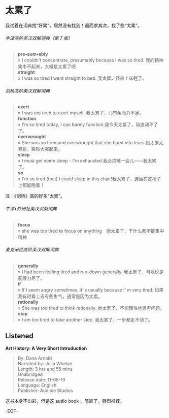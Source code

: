 # 太累了  
  
我试着在词典找“好累”，居然没有找到！退而求其次，找了些“太累”。  
  
###### 牛津高阶英汉双解词典（第 7 版）  
>**pre•sum•ably**  
» I couldn't concentrate, presumably because I was so tired. 我的精神集中不起来，大概是太累了吧  
**straight**  
» I was so tired I went straight to bed. 我太累，径直上床睡了。  
  
###### 剑桥高阶英汉双解词典  
>**exert**  
» I was too tired to exert myself. 我太累了，心有余而力不足。  
**function**  
» I'm so tired today, I can barely function.我今天太累了，简直动不了了。  
**overwrought**  
» She was so tired and overwrought that she burst into tears.她太累太紧张，突然大哭起来。  
**sleep**  
» I must get some sleep - I'm exhausted.我必须睡一会儿——我太累了。  
**so**  
» I'm so tired (that) I could sleep in this chair!我太累了，连坐在这椅子上都能睡着！  
  
注：《剑桥》真的好多“太累”。  
  
###### 牛津•外研社英汉汉英词典  
>**focus**  
» she was too tired to focus on anything　她太累了，干什么都不能集中精神  
  
###### 麦克米伦高阶英汉双解词典  
>**generally**  
» I had been feeling tired and run-down generally. 我太累了，可以说是筋疲力尽了。  
**if**  
» If I seem angry sometimes, it’ s usually because I’ m very tired. 如果我有时看上去有些生气，通常是因为太累。  
**rationally**  
» She was too tired to think rationally. 她太累了，不能理性地思考问题。  
**step**  
» I am too tired to take another step. 我太累了，一步都走不动了。  
  
## Listened  
**Art History: A Very Short Introduction**  
>By: Dana Arnold  
Narrated by: Julia Whelan  
Length: 3 hrs and 55 mins  
Unabridged  
Release date: 11-08-13  
Language: English  
Publisher: Audible Studios  
  
这书本身不出彩，但是这 audio book ，简直了，强烈推荐。  
  
-EOF-  
